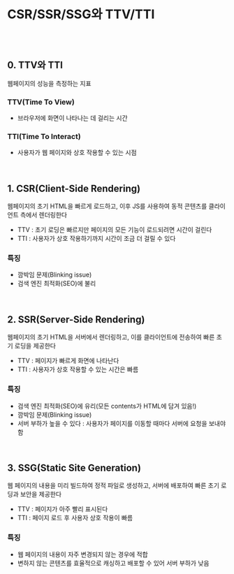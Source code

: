 # CSR/SSR/SSG와 TTV/TTI

<br/><br/>

## 0. TTV와 TTI
웹페이지의 성능을 측정하는 지표
### TTV(Time To View)
- 브라우저에 화면이 나타나는 데 걸리는 시간
### TTI(Time To Interact)
- 사용자가 웹 페이지와 상호 작용할 수 있는 시점

<br/>

## 1. CSR(Client-Side Rendering)
웹페이지의 초기 HTML을 빠르게 로드하고, 이후 JS를 사용하여 동적 콘텐츠를 클라이언트 측에서 렌더링한다
- TTV : 초기 로딩은 빠르지만 페이지의 모든 기능이 로드되려면 시간이 걸린다
- TTI : 사용자가 상호 작용하기까지 시간이 조금 더 걸릴 수 있다
### 특징
- 깜박임 문제(Blinking issue)
- 검색 엔진 최적화(SEO)에 불리

<br/>

## 2. SSR(Server-Side Rendering)
웹페이지의 초기 HTML을 서버에서 렌더링하고, 이를 클라이언트에 전송하여 빠른 초기 로딩을 제공한다
- TTV : 페이지가 빠르게 화면에 나타난다
- TTI : 사용자가 상호 작용할 수 있는 시간은 빠름
### 특징
- 검색 엔진 최적화(SEO)에 유리(모든 contents가 HTML에 담겨 있음!)
- 깜박임 문제(Blinking issue)
- 서버 부하가 높을 수 있다 : 사용자가 페이지를 이동할 때마다 서버에 요청을 보내야 함

<br/>

## 3. SSG(Static Site Generation)
웹 페이지의 내용을 미리 빌드하여 정적 파일로 생성하고, 서버에 배포하여 빠른 초기 로딩과 보안을 제공한다
- TTV : 페이지가 아주 빨리 표시된다
- TTI : 페이지 로드 후 사용자 상호 작용이 빠름
### 특징
- 웹 페이지의 내용이 자주 변경되지 않는 경우에 적합
- 변하지 않는 콘텐츠를 효율적으로 캐싱하고 배포할 수 있어 서버 부하가 낮음
<br/>